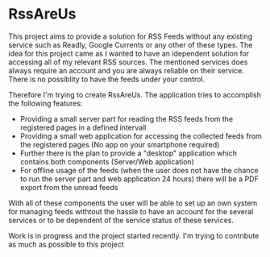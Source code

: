 # RssAreUs

This project aims to provide a solution for RSS Feeds without any existing service such as Readly, Google Currents or any other of these types.
The idea for this project came as I wanted to have an idependent solution for accessing all of my relevant RSS sources.
The mentioned services does always require an account and you are always reliable on their service. There is no possiblity to have the feeds under your control.

Therefore I'm trying to create RssAreUs. The application tries to accomplish the following features:
- Providing a small server part for reading the RSS feeds from the registered pages in a defined intervall
- Providing a small web application for accessing the collected feeds from the registered pages (No app on your smartphone required)
- Further there is the plan to provide a "desktop" application which contains both components (Server/Web application)
- For offline usage of the feeds (when the user does not have the chance to run the server part and web application 24 hours) there will be a PDF export from the unread feeds

With all of these components the user will be able to set up an own system for managing feeds withtout the hassle to have an account for the several services or to be dependent of the service status of these services.

Work is in progress and the project started recently.
I'm trying to contribute as much as possible to this project
